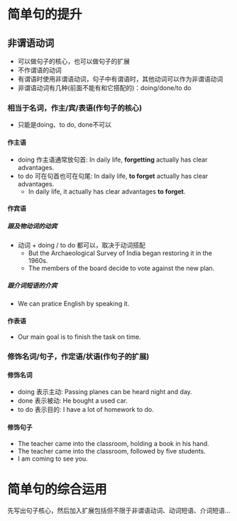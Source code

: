 # 简单句的提升

## 非谓语动词

* 可以做句子的核心，也可以做句子的扩展
* 不作谓语的动词
* 有谓语时使用非谓语动词，句子中有谓语时，其他动词可以作为非谓语动词
* 非谓语动词有几种(前面不能有和它搭配的)：doing/done/to do 

### 相当于名词，作主/宾/表语(作句子的核心)

* 只能是doing、to do, done不可以

#### 作主语

* doing 作主语通常放句首: In daily life, **forgetting** actually has clear advantages.
* to do 可在句首也可在句尾: In daily life, **to forget** actually has clear advantages. 
    * In daily life, it actually has clear advantages **to forget**.

#### 作宾语

##### 跟及物动词的动宾

* 动词 + doing / to do 都可以，取决于动词搭配
    * But the Archaeological Survey of India began restoring it in the 1960s.
    * The members of the board decide to vote against the new plan.

##### 跟介词短语的介宾

* We can pratice English by speaking it.

#### 作表语

* Our main goal is to finish the task on time.

### 修饰名词/句子，作定语/状语(作句子的扩展)

#### 修饰名词

* doing 表示主动: Passing planes can be heard night and day.
* done 表示被动: He bought a used car.
* to do 表示目的: I have a lot of homework to do.

#### 修饰句子

* The teacher came into the classroom, holding a book in his hand.
* The teacher came into the classroom, followed by five students.
* I am coming to see you. 

# 简单句的综合运用

先写出句子核心，然后加入扩展包括但不限于非谓语动词、动词短语、介词短语...
